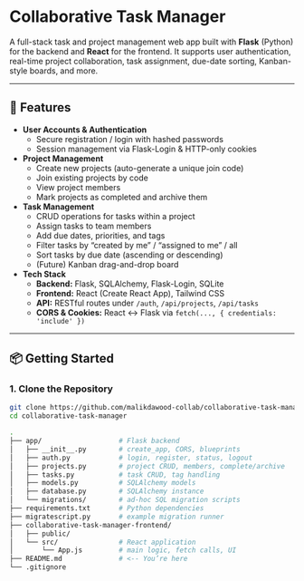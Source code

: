 # Collaborative Task Manager

A full-stack task and project management web app built with **Flask** (Python) for the backend and **React** for the frontend. It supports user authentication, real-time project collaboration, task assignment, due-date sorting, Kanban-style boards, and more.

---

## 🚀 Features

- **User Accounts & Authentication**  
  - Secure registration / login with hashed passwords  
  - Session management via Flask-Login & HTTP-only cookies  
- **Project Management**  
  - Create new projects (auto-generate a unique join code)  
  - Join existing projects by code  
  - View project members  
  - Mark projects as completed and archive them  
- **Task Management**  
  - CRUD operations for tasks within a project  
  - Assign tasks to team members  
  - Add due dates, priorities, and tags  
  - Filter tasks by “created by me” / “assigned to me” / all  
  - Sort tasks by due date (ascending or descending)  
  - (Future) Kanban drag-and-drop board  
- **Tech Stack**  
  - **Backend:** Flask, SQLAlchemy, Flask-Login, SQLite  
  - **Frontend:** React (Create React App), Tailwind CSS  
  - **API:** RESTful routes under `/auth`, `/api/projects`, `/api/tasks`  
  - **CORS & Cookies:** React ↔ Flask via `fetch(..., { credentials: 'include' })`  

---

## 📦 Getting Started

### 1. Clone the Repository

```bash
git clone https://github.com/malikdawood-collab/collaborative-task-manager.git
cd collaborative-task-manager

.
├── app/                   # Flask backend
│   ├── __init__.py        # create_app, CORS, blueprints
│   ├── auth.py            # login, register, status, logout
│   ├── projects.py        # project CRUD, members, complete/archive
│   ├── tasks.py           # task CRUD, tag handling
│   ├── models.py          # SQLAlchemy models
│   ├── database.py        # SQLAlchemy instance
│   └── migrations/        # ad-hoc SQL migration scripts
├── requirements.txt       # Python dependencies
├── migratescript.py       # example migration runner
├── collaborative-task-manager-frontend/
│   ├── public/
│   └── src/               # React application
│       └── App.js         # main logic, fetch calls, UI
├── README.md              # <-- You’re here
└── .gitignore
